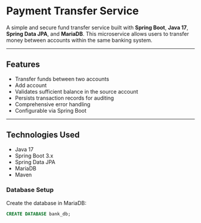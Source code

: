 # Payment Transfer Service

A simple and secure fund transfer service built with **Spring Boot**, **Java 17**, **Spring Data JPA**, and **MariaDB**. This microservice allows users to transfer money between accounts within the same banking system.

---

## Features

- Transfer funds between two accounts
- Add account
- Validates sufficient balance in the source account
- Persists transaction records for auditing
- Comprehensive error handling
- Configurable via Spring Boot

---

## Technologies Used

- Java 17
- Spring Boot 3.x
- Spring Data JPA
- MariaDB
- Maven

### Database Setup

Create the database in MariaDB:

```sql
CREATE DATABASE bank_db;